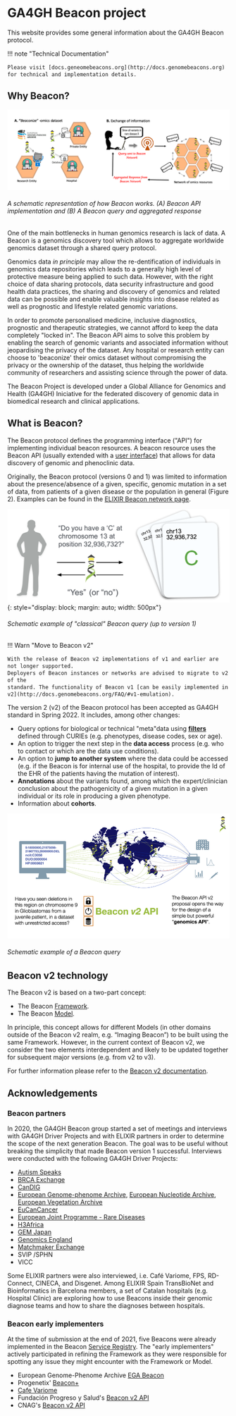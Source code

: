 # GA4GH Beacon project

This website provides some general information about the GA4GH Beacon protocol.

!!! note "Technical Documentation"

    Please visit [docs.geneomebeacons.org](http://docs.genomebeacons.org) for technical and implementation details.

##  Why Beacon?

![Beaconize hospitals](/img/Beaconizing_hospitals_Webpage.png)
###### A schematic representation of how Beacon works. (A) Beacon API implementation and (B) A Beacon query and aggregated response

One of the main bottlenecks in human genomics research is lack of data. A Beacon is a genomics discovery tool which allows to aggregate worldwide genomics dataset through a shared query protocol. 

Genomics data _in principle_ may allow the re-dentification of individuals in genomics data repositories which leads to a generally high level of protective measure being applied to such data. However, with the right choice of data sharing protocols, data security infrastructure and good health data practices, the sharing and discovery of genomics and related data can be possible and enable valuable insights into disease related as well as prognostic and lifestyle related  genomic variations. 

In order to promote personalised medicine, inclusive diagnostics, prognostic and therapeutic strategies, we cannot afford to keep the data completely "locked in". The Beacon API aims to solve this problem by enabling the search of genomic variants and associated information without jeopardising the privacy of the dataset. Any hospital or research entity can choose to 'beaconize' their omics dataset without compromising the privacy or the ownership of the dataset, thus helping the worldwide community of researchers and assisting science through the power of data.

The Beacon Project is developed under a Global Alliance for Genomics and Health (GA4GH) Iniciative for the federated discovery of genomic data in biomedical research and clinical applications. 

##  What is Beacon?

The Beacon protocol defines the programming interface ("API") for implementing individual beacon resources. A beacon resource uses the Beacon API (usually extended with a [user interface](https://beacon-giab-test.ega-archive.org)) that allows for data discovery of genomic and phenoclinic data.

Originally, the Beacon protocol (versions 0 and 1) was limited to information about the presence/absence of a given, specific, genomic mutation in a set of data, from patients of a given disease or the population in general (Figure 2). Examples can be found in the [ELIXIR Beacon network page](https://beacon-network.elixir-europe.org). 

![Beacon v1 principle](/img/Beacon-v1.png){: style="display: block; margin: auto; width: 500px"}
###### Schematic example of "classical" Beacon query (up to version 1)

!!! Warn "Move to Beacon v2"

    With the release of Beacon v2 implementations of v1 and earlier are not longer supported.
    Deployers of Beacon instances or networks are advised to migrate to v2 of the
    standard. The functionality of Beacon v1 [can be easily implemented in v2](http://docs.genomebeacons.org/FAQ/#v1-emulation). 

The version 2 (v2) of the Beacon protocol has been accepted as GA4GH standard in Spring 2022. It includes, among other changes:

* Query options for biological or technical "meta"data using [**filters**](http://docs.genomebeacons.org/filters/) defined through CURIEs (e.g. phenotypes, disease codes, sex or age).
* An option to trigger the next step in the **data access** process (e.g. who to contact or which are the data use conditions).
* An option to **jump to another system** where the data could be accessed (e.g. if the Beacon is for internal use of the hospital, to provide the Id of the EHR of the patients having the mutation of interest).
* **Annotations** about the variants found, among which the expert/clinician conclusion about the pathogenicity of a given mutation in a given individual or its role in producing a given phenotype.
* Information about **cohorts**.



![Beacon v2 Network Specification](/img/Beacon-graphics-v2-network-960x540.png)
###### Schematic example of a Beacon query


## Beacon v2 technology

The Beacon v2 is based on a two-part concept:

* The Beacon [Framework](http://docs.genomebeacons.org/framework/).
* The Beacon [Model](http://docs.genomebeacons.org/models/).

In principle, this concept allows for different Models (in other domains outside of the Beacon v2 realm, e.g. “Imaging Beacon”) to be built using the same Framework. However, in the current context of Beacon v2, we consider the two elements interdependent and likely to be updated together for subsequent major versions (e.g. from v2 to v3).

For further information please refer to the [Beacon v2 documentation](http://docs.genomebeacons.org).

## Acknowledgements

### Beacon partners
In 2020, the GA4GH Beacon group started a set of meetings and interviews with GA4GH Driver Projects and with ELIXIR partners in order to determine the scope of the next generation Beacon. The goal was to be useful without breaking the simplicity that made Beacon version 1 successful.
Interviews were conducted with the following GA4GH Driver Projects:

* [Autism Speaks](https://www.autismspeaks.org/)
* [BRCA Exchange](https://brcaexchange.org/)
* [CanDIG](https://www.distributedgenomics.ca/)
* [European Genome-phenome Archive](https://ega-archive.org/), [European Nucleotide Archive](https://www.ebi.ac.uk/ena/browser/home), [European Vegetation Archive](http://euroveg.org/eva-database)
* [EuCanCancer](https://eucancan.com/)
* [European Joint Programme - Rare Diseases](https://www.ejprarediseases.org/)
* [H3Africa](https://h3africa.org/)
* [GEM Japan](https://www.amed.go.jp/en/aboutus/collaboration/ga4gh_gem_japan.html)
* [Genomics England](https://www.genomicsengland.co.uk/)
* [Matchmaker Exchange](https://www.matchmakerexchange.org/)
* SVIP /SPHN
* VICC

Some ELIXIR partners were also interviewed, i.e. Café Variome, FPS, RD-Connect, CINECA, and Disgenet.
Among ELIXIR Spain TransBioNet and Bioinformatics in Barcelona members, a set of Catalan hospitals (e.g. Hospital Clinic) are exploring how to use Beacons inside their genomic diagnose teams and how to share the diagnoses between hospitals. 

### Beacon early implementers

At the time of submission at the end of 2021, five Beacons were already implemented in the Beacon [Service Registry](https://ga4gh-approval-service-registry-demo.ega-archive.org).
The "early implementers" actively participated in refining the Framework as they were responsible for spotting any issue they might encounter with the Framework or Model. 
* European Genome-Phenome Archive [EGA Beacon](https://ga4gh-approval-beacon.ega-archive.org)
* Progenetix' [Beacon+](https://progenetix.org/search/)
* [Cafe Variome](https://beaconv2.cafevariome.org/form)
* Fundación Progreso y Salud's [Beacon v2 API](https://csvs-beacon.clinbioinfosspa.es/csvs/ga4ghbeacon/v2/api/)
* CNAG's [Beacon v2 API](https://playground.rd-connect.eu/beacon2/api)
